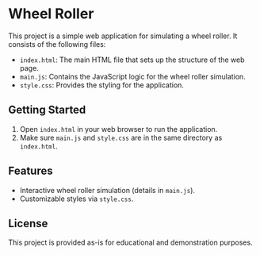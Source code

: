 # Wheel Roller

This project is a simple web application for simulating a wheel roller. It consists of the following files:

- `index.html`: The main HTML file that sets up the structure of the web page.
- `main.js`: Contains the JavaScript logic for the wheel roller simulation.
- `style.css`: Provides the styling for the application.

## Getting Started

1. Open `index.html` in your web browser to run the application.
2. Make sure `main.js` and `style.css` are in the same directory as `index.html`.

## Features

- Interactive wheel roller simulation (details in `main.js`).
- Customizable styles via `style.css`.

## License

This project is provided as-is for educational and demonstration purposes.
